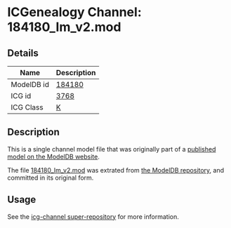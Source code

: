 # ICGenealogy Channel: 184180\_Im\_v2.mod

## Details

Name | Description
---- | -----------
ModelDB id | [184180](http://senselab.med.yale.edu/ModelDB/ShowModel.cshtml?model=184180)
ICG id | [3768](http://icg.neurotheory.ox.ac.uk/channels/1/3768)
ICG Class | [K](http://icg.neurotheory.ox.ac.uk/channels/1)

## Description

This is a single channel model file that was originally part of a [published model on the ModelDB website](http://senselab.med.yale.edu/mModelDB/ShowModel.cshtml?model=184180).

The file [184180\_Im\_v2.mod](184180_Im_v2.mod) was extrated from [the ModelDB repository](http://senselab.med.yale.edu/ModelDB/ShowModel.cshtml?model=184180), and committed in its original form.

## Usage

See the [icg-channel super-repository](https://github.com/icgenealogy/icg-channels) for more information.